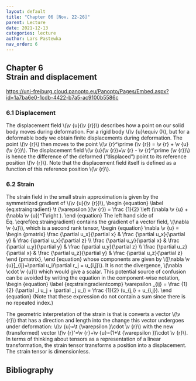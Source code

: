 ```yaml
---
layout: default
title: "Chapter 06 [Nov. 22-26]"
parent: Lecture
date: 2021-12-13
categories: lecture
author: Lars Pastewka
nav_order: 6
---
```



<h2 class='chapterHead'><span class='titlemark'>Chapter 6</span><br /><a id='x1-10006'></a>Strain and displacement</h2>
<!-- l. 3 --><p class='noindent'><a class='url' href='https://uni-freiburg.cloud.panopto.eu/Panopto/Pages/Embed.aspx?id=1a7ba6e0-1cdb-4422-b7a5-ac9100b5586c'><span class='cmtt-12'>https://uni-freiburg.cloud.panopto.eu/Panopto/Pages/Embed.aspx?id=1a7ba6e0-1cdb-4422-b7a5-ac9100b5586c</span></a>
</p>
<h3 class='sectionHead'><span class='titlemark'>6.1 </span> <a id='x1-20006.1'></a>Displacement</h3>
<!-- l. 7 --><p class='noindent'>The displacement field \(\v {u}(\v {r})\) describes how a point on our solid body moves during
deformation. For a rigid body \(\v {u}\equiv 0\), but for a deformable body we obtain finite
displacements during deformation. The point \(\v {r}\) then moves to the point \(\v {r}^\prime (\v {r}) = \v {r} + \v {u}(\v {r})\). The
displacement field \(\v {u}(\v {r})=\v {r} - \v {r}^\prime (\v {r})\) is hence the difference of the deformed (“displaced”) point to
its reference position \(\v {r}\). Note that the displacement field itself is defined as a
function of this reference position \(\v {r}\).
</p><!-- l. 9 --><p class='noindent'>
</p>
<h3 class='sectionHead'><span class='titlemark'>6.2 </span> <a id='x1-30006.2'></a>Strain</h3>
<!-- l. 11 --><p class='noindent'>The strain field in the small strain approximation is given by the symmetrized
gradient of \(\v {u}(\v {r})\), \begin {equation} \label {eq:straingradient} \t {\varepsilon }(\v {r}) = \frac {1}{2} \left (\nabla \v {u} + (\nabla \v {u})^T\right ). \end {equation}
The left hand side of Eq. \eqref{eq:straingradient} contains the gradient of a
vector field, \(\nabla \v {u}\), which is a second rank tensor, \begin {equation} \nabla \v {u} = \begin {pmatrix} \frac {\partial u_x}{\partial x} &amp; \frac {\partial u_x}{\partial y} &amp; \frac {\partial u_x}{\partial z} \\ \frac {\partial u_y}{\partial x} &amp; \frac {\partial u_y}{\partial y} &amp; \frac {\partial u_y}{\partial z} \\ \frac {\partial u_z}{\partial x} &amp; \frac {\partial u_z}{\partial y} &amp; \frac {\partial u_z}{\partial z} \end {pmatrix}, \end {equation}
whose components are given by \([\nabla \v {u}]_{ij}=\partial u_i/\partial r_j = u_{i,j}\). It is <span class='cmti-12'>not </span>the divergence, \(\nabla \cdot \v {u}\) which would give a
scalar. This potential source of confusion can be avoided by writing the equation
in the component-wise notation, \begin {equation} \label {eq:straingradientcomp} \varepsilon _{ij} = \frac {1}{2} (\partial _i u_j + \partial _j u_i) = \frac {1}{2} (u_{j,i} + u_{i,j}). \end {equation}
(Note that these expression do not contain a sum since there is no repeated
index.)
</p><!-- l. 33 --><p class='indent'> The geometric interpretation of the strain is that is converts a vector \(\v {r}\) that
has a direction and length into the change this vector undergoes under
deformation: \(\v {u}=\t {\varepsilon }\cdot \v {r}\) with the new (transformed) vector \(\v {r}'=\v {r}+\v {u}=(1+\t {\varepsilon })\cdot \v {r}\). In terms of thinking
about tensors as a representation of a linear transformation, the strain
tensor transforms a position into a displacement. The strain tensor is
dimensionless.



</p>
<h2 class='likechapterHead'><a id='x1-40006.2'></a>Bibliography</h2>


